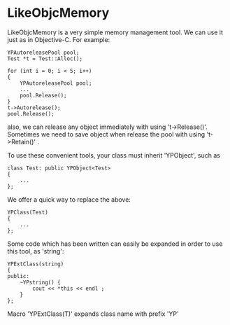 LikeObjcMemory
====

LikeObjcMemory is a very simple memory management tool. We can use it just as in Objective-C.
For example:
	
	YPAutoreleasePool pool;
	Test *t = Test::Alloc();

	for (int i = 0; i < 5; i++)
	{
		YPAutoreleasePool pool;
		...
		pool.Release();
	}
	t->Autorelease();
	pool.Release();

also, we can release any object immediately with using 't->Release()'.
Sometimes we need to save object when release the pool with using 't->Retain()' .

To use these convenient tools, your class must inherit 'YPObject<T>', such as 
	
	class Test: public YPObject<Test>
	{
		...
	};

 We offer a quick way to replace the above:
	
	YPClass(Test)
	{
		...
	};

Some code which has been written can easily be expanded in order to use this tool, as 'string':

	YPExtClass(string) 
	{
	public:
		~YPstring() {
			cout << *this << endl ;
		}
	};

 Macro 'YPExtClass(T)' expands class name with prefix 'YP'
